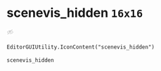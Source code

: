 # scenevis_hidden `16x16`
<img src="/img/scenevis_hidden.png" width=16 height=16>

``` CSharp
EditorGUIUtility.IconContent("scenevis_hidden")
```
```
scenevis_hidden
```
